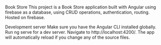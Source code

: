 Book Store
This project is a Book Store application built with Angular using firebase as a database, using CRUD operations, authentication, routing.
Hosted on firebase. 

Development server
Make sure you have the Angular CLI installed globally.
Run ng serve for a dev server. Navigate to http://localhost:4200/. The app will automatically reload if you change any of the source files.
